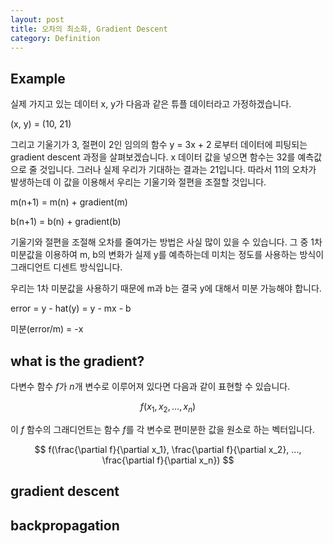 ```yaml
---
layout: post
title: 오차의 최소화, Gradient Descent
category: Definition
---
```


## Example

실제 가지고 있는 데이터 x, y가 다음과 같은 튜플 데이터라고 가정하겠습니다.

(x, y) = (10, 21)

그리고 기울기가 3, 절편이 2인 임의의 함수 y = 3x + 2 로부터 데이터에 피팅되는 gradient descent 과정을 살펴보겠습니다.
x 데이터 값을 넣으면 함수는 32를 예측값으로 줄 것입니다.
그러나 실제 우리가 기대하는 결과는 21입니다.
따라서 11의 오차가 발생하는데 이 값을 이용해서 우리는 기울기와 절편을 조절할 것입니다.

m(n+1) = m(n) + gradient(m)

b(n+1) = b(n) + gradient(b)

기울기와 절편을 조절해 오차를 줄여가는 방법은 사실 많이 있을 수 있습니다.
그 중 1차 미분값을 이용하여 m, b의 변화가 실제 y를 예측하는데 미치는 정도를 사용하는 방식이 그래디언트 디센트 방식입니다.

우리는 1차 미분값을 사용하기 때문에 m과 b는 결국 y에 대해서 미분 가능해야 합니다.

error = y - hat(y) = y - mx - b

미분(error/m) = -x



## what is the gradient?

다변수 함수 $f$가 $n$개 변수로 이루어져 있다면 다음과 같이 표현할 수 있습니다.

$$ f(x_1, x_2, ..., x_n) $$

이 $f$ 함수의 그래디언트는 함수 $f$를 각 변수로 편미분한 값을 원소로 하는 벡터입니다.

$$ f(\frac{\partial f}{\partial x_1}, \frac{\partial f}{\partial x_2}, ..., \frac{\partial f}{\partial x_n}) $$


## gradient descent

## backpropagation



